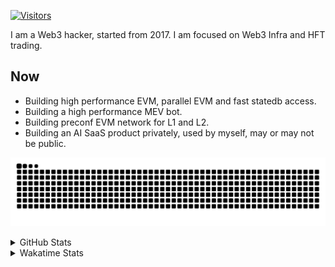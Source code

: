 <!-- markdownlint-disable MD041 MD010 MD033 -->
[![Visitors](https://api.visitorbadge.io/api/daily?path=Akagi201%2FAkagi201&label=Visitors%20Today&countColor=%2337d67a)](https://visitorbadge.io/status?path=Akagi201%2FAkagi201)

I am a Web3 hacker, started from 2017. I am focused on Web3 Infra and HFT trading.

## Now

* Building high performance EVM, parallel EVM and fast statedb access.
* Building a high performance MEV bot.
* Building preconf EVM network for L1 and L2.
* Building an AI SaaS product privately, used by myself, may or may not be public.

[![github contribution grid snake animation](https://raw.githubusercontent.com/Akagi201/Akagi201/output/github-contribution-grid-snake.svg#gh-light-mode-only)](https://github.com/Akagi201)

<details>
<summary>GitHub Stats</summary>
  <a href="https://github.com/Akagi201"><img alt="Profile Detail" src="https://raw.githubusercontent.com/Akagi201/Akagi201/master/profile-summary-card-output/dracula/0-profile-details.svg" /></a>
  <a href="https://github.com/Akagi201"><img alt="Github Stats" src="https://raw.githubusercontent.com/Akagi201/Akagi201/master/profile-summary-card-output/dracula/3-stats.svg" /></a>
  <a href="https://github.com/Akagi201"><img alt="Lang By Commits" src="https://raw.githubusercontent.com/Akagi201/Akagi201/master/profile-summary-card-output/dracula/2-most-commit-language.svg" /></a>
</details>

<details>
<summary>Wakatime Stats</summary>
<br>

<!--START_SECTION:waka-->

```txt
From: 05 November 2024 - To: 12 November 2024

Total Time: 54 hrs 15 mins

Other             23 hrs 51 mins  ███████████░░░░░░░░░░░░░░   43.97 %
Rust              14 hrs 44 mins  ██████▓░░░░░░░░░░░░░░░░░░   27.16 %
sh                4 hrs 21 mins   ██░░░░░░░░░░░░░░░░░░░░░░░   08.04 %
Go                2 hrs 56 mins   █▒░░░░░░░░░░░░░░░░░░░░░░░   05.42 %
INI               2 hrs 17 mins   █░░░░░░░░░░░░░░░░░░░░░░░░   04.23 %
TOML              2 hrs 7 mins    █░░░░░░░░░░░░░░░░░░░░░░░░   03.91 %
Markdown          1 hr 13 mins    ▓░░░░░░░░░░░░░░░░░░░░░░░░   02.27 %
Bash              1 hr 4 mins     ▒░░░░░░░░░░░░░░░░░░░░░░░░   01.97 %
YAML              24 mins         ▒░░░░░░░░░░░░░░░░░░░░░░░░   00.76 %
TypeScript        22 mins         ▒░░░░░░░░░░░░░░░░░░░░░░░░   00.70 %
```

<!--END_SECTION:waka-->

</details>
